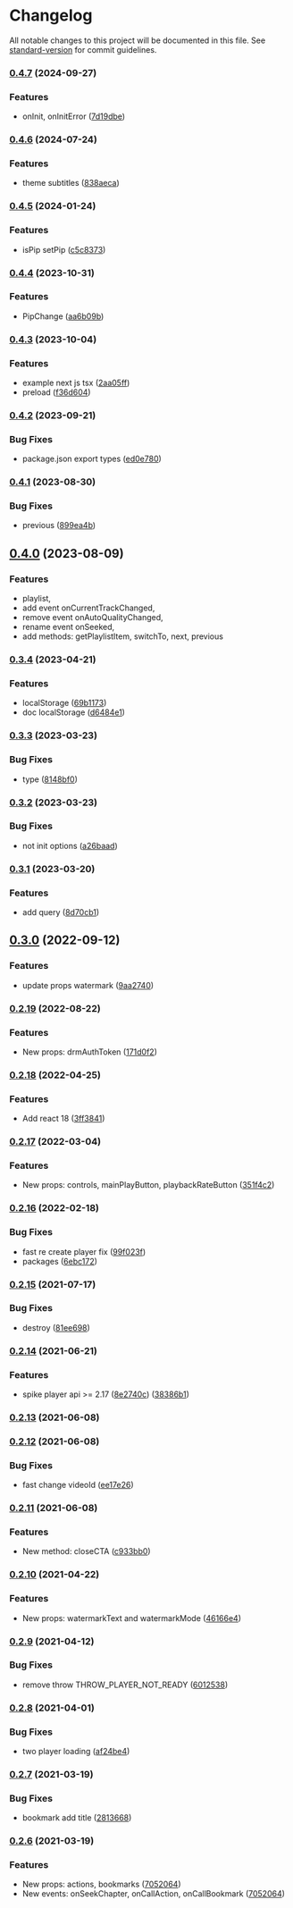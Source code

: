 # Changelog

All notable changes to this project will be documented in this file. See [standard-version](https://github.com/conventional-changelog/standard-version) for commit guidelines.

### [0.4.7](https://github.com/kinescope/react-kinescope-player/compare/v0.4.6...v0.4.7) (2024-09-27)

### Features

* onInit, onInitError ([7d19dbe](https://github.com/kinescope/react-kinescope-player/commit/7d19dbe517d44e280c51f721f898e22d7fdbdb11))

### [0.4.6](https://github.com/kinescope/react-kinescope-player/compare/v0.4.5...v0.4.6) (2024-07-24)

### Features

* theme subtitles ([838aeca](https://github.com/kinescope/react-kinescope-player/commit/838aeca0aa323e8877cc092b36496a4b9c97be38))

### [0.4.5](https://github.com/kinescope/react-kinescope-player/compare/v0.4.4...v0.4.5) (2024-01-24)

### Features

* isPip setPip ([c5c8373](https://github.com/kinescope/react-kinescope-player/commit/c5c8373eaeee7a25738841f752125dc5184557d0))

### [0.4.4](https://github.com/kinescope/react-kinescope-player/compare/v0.4.3...v0.4.4) (2023-10-31)

### Features

* PipChange ([aa6b09b](https://github.com/kinescope/react-kinescope-player/commit/aa6b09b53061f6cf81c14c92c260c6f2a2a4e45f))

### [0.4.3](https://github.com/kinescope/react-kinescope-player/compare/v0.4.2...v0.4.3) (2023-10-04)

### Features

* example next js tsx ([2aa05ff](https://github.com/kinescope/react-kinescope-player/commit/2aa05fff5a58bbf65001dbe9f3aa864257c5fdac))
* preload ([f36d604](https://github.com/kinescope/react-kinescope-player/commit/f36d604585330d3ba20d7b37307583fd109dc242))

### [0.4.2](https://github.com/kinescope/react-kinescope-player/compare/v0.4.1...v0.4.2) (2023-09-21)

### Bug Fixes

* package.json export types ([ed0e780](https://github.com/kinescope/react-kinescope-player/commit/ed0e78022e0ca959db15ca48bdbfc2d7d4d1763f))

### [0.4.1](https://github.com/kinescope/react-kinescope-player/compare/v0.4.0...v0.4.1) (2023-08-30)

### Bug Fixes

* previous ([899ea4b](https://github.com/kinescope/react-kinescope-player/commit/899ea4b975c1fdcde3042f5c7f268dfb98227777))

## [0.4.0](https://github.com/kinescope/react-kinescope-player/compare/v0.3.4...v0.4.0) (2023-08-09)

### Features
* playlist,
* add event onCurrentTrackChanged,
* remove event onAutoQualityChanged,
* rename event onSeeked,
* add methods: getPlaylistItem, switchTo, next, previous

### [0.3.4](https://github.com/kinescope/react-kinescope-player/compare/v0.3.3...v0.3.4) (2023-04-21)

### Features

* localStorage ([69b1173](https://github.com/kinescope/react-kinescope-player/commit/69b117319df53b0add960007d63fd302574c5c2c))
* doc localStorage ([d6484e1](https://github.com/kinescope/react-kinescope-player/commit/d6484e151c76dc11894cd6cb37ec8fe14e10f14c))

### [0.3.3](https://github.com/kinescope/react-kinescope-player/compare/v0.3.2...v0.3.3) (2023-03-23)

### Bug Fixes

* type ([8148bf0](https://github.com/kinescope/react-kinescope-player/commit/8148bf0a0d1944d375ab7fe33caf85bba6205e74))

### [0.3.2](https://github.com/kinescope/react-kinescope-player/compare/v0.3.1...v0.3.2) (2023-03-23)

### Bug Fixes

* not init options ([a26baad](https://github.com/kinescope/react-kinescope-player/commit/a26baadf38815c2b21ce5aee388394ca5cc3c532))

### [0.3.1](https://github.com/kinescope/react-kinescope-player/compare/v0.3.0...v0.3.1) (2023-03-20)

### Features

* add query ([8d70cb1](https://github.com/kinescope/react-kinescope-player/commit/8d70cb18fc10740a0bf3561c6deaa31914e1802d))

## [0.3.0](https://github.com/kinescope/react-kinescope-player/compare/v0.2.19...v0.3.0) (2022-09-12)

### Features

* update props watermark ([9aa2740](https://github.com/kinescope/react-kinescope-player/commit/9aa2740dac4fc1122ff8eda6539a4153cf75b2ba))

### [0.2.19](https://github.com/kinescope/react-kinescope-player/compare/v0.2.18...v0.2.19) (2022-08-22)

### Features

* New props: drmAuthToken ([171d0f2](https://github.com/kinescope/react-kinescope-player/commit/171d0f2c51e8ac7f99eb697f10908ade093a64a0))

### [0.2.18](https://github.com/kinescope/react-kinescope-player/compare/v0.2.17...v0.2.18) (2022-04-25)

### Features
* Add react 18 ([3ff3841](https://github.com/kinescope/react-kinescope-player/commit/3ff3841fb7c23bea26869fdef742b3cf1323e6f8))

### [0.2.17](https://github.com/kinescope/react-kinescope-player/compare/v0.2.16...v0.2.17) (2022-03-04)

### Features

* New props: controls, mainPlayButton, playbackRateButton ([351f4c2](https://github.com/kinescope/react-kinescope-player/commit/351f4c2ad1d997152b169966ec0a448661d9e510))

### [0.2.16](https://github.com/kinescope/react-kinescope-player/compare/v0.2.15...v0.2.16) (2022-02-18)

### Bug Fixes

* fast re create player fix ([99f023f](https://github.com/kinescope/react-kinescope-player/commit/99f023f49865ad2dc046e8b33feb5863677487ad))
* packages ([6ebc172](https://github.com/kinescope/react-kinescope-player/commit/6ebc172d76c19be439287e4fdffaafe1fac7a314))

### [0.2.15](https://github.com/kinescope/react-kinescope-player/compare/v0.2.14...v0.2.15) (2021-07-17)

### Bug Fixes

* destroy ([81ee698](https://github.com/kinescope/react-kinescope-player/commit/81ee6986ad5c568ce631bfb7bb470946bad62570))

### [0.2.14](https://github.com/kinescope/react-kinescope-player/compare/v0.2.13...v0.2.14) (2021-06-21)

### Features

* spike player api >= 2.17 ([8e2740c](https://github.com/kinescope/react-kinescope-player/commit/8e2740c13f276fe61897ee9d9410ad5bba888dd6)) ([38386b1](https://github.com/kinescope/react-kinescope-player/commit/38386b104cabdd2b464be7cb1475312cef13db4a))

### [0.2.13](https://github.com/kinescope/react-kinescope-player/compare/v0.2.12...v0.2.13) (2021-06-08)

### [0.2.12](https://github.com/kinescope/react-kinescope-player/compare/v0.2.11...v0.2.12) (2021-06-08)

### Bug Fixes

* fast change videoId ([ee17e26](https://github.com/kinescope/react-kinescope-player/commit/ee17e2672a1f27bb5b6791ccf99c7e31b935e89d))

### [0.2.11](https://github.com/kinescope/react-kinescope-player/compare/v0.2.10...v0.2.11) (2021-06-08)

### Features

* New method: closeCTA ([c933bb0](https://github.com/kinescope/react-kinescope-player/commit/c933bb074fcec6da56738a302c0b1ee0874718d2))

### [0.2.10](https://github.com/kinescope/react-kinescope-player/compare/v0.2.9...v0.2.10) (2021-04-22)

### Features

* New props: watermarkText and watermarkMode ([46166e4](https://github.com/kinescope/react-kinescope-player/commit/46166e4a618749fa0e8d48dcdaf8184daddbcf5e))

### [0.2.9](https://github.com/kinescope/react-kinescope-player/compare/v0.2.8...v0.2.9) (2021-04-12)

### Bug Fixes

* remove throw THROW_PLAYER_NOT_READY ([6012538](https://github.com/kinescope/react-kinescope-player/commit/601253885a65bc28a38197876f90af837a9cb62b))

### [0.2.8](https://github.com/kinescope/react-kinescope-player/compare/v0.2.7...v0.2.8) (2021-04-01)

### Bug Fixes

* two player loading ([af24be4](https://github.com/kinescope/react-kinescope-player/commit/af24be427321556be37671336057ed3b8a0e1763))


### [0.2.7](https://github.com/kinescope/react-kinescope-player/compare/v0.2.6...v0.2.7) (2021-03-19)

### Bug Fixes

* bookmark add title ([2813668](https://github.com/kinescope/react-kinescope-player/commit/28136683b261b1edf9dab544cb379efd1eda157c))


### [0.2.6](https://github.com/kinescope/react-kinescope-player/compare/v0.2.5...v0.2.6) (2021-03-19)

### Features

* New props: actions, bookmarks ([7052064](https://github.com/kinescope/react-kinescope-player/commit/7052064a163fbca217f02c6cfa6bfc454c6b0a10))
* New events: onSeekChapter, onCallAction, onCallBookmark ([7052064](https://github.com/kinescope/react-kinescope-player/commit/7052064a163fbca217f02c6cfa6bfc454c6b0a10))
